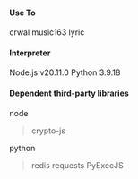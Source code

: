 #### Use To
crwal music163 lyric

#### Interpreter
Node.js v20.11.0
Python 3.9.18

#### Dependent third-party libraries
node
>crypto-js

python
>redis
>requests
>PyExecJS
